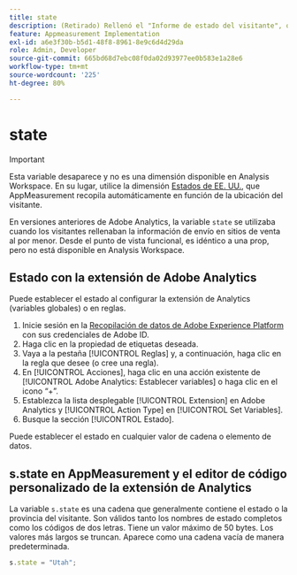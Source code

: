 ```yaml
---
title: state
description: (Retirado) Rellenó el "Informe de estado del visitante", que ya no está disponible.
feature: Appmeasurement Implementation
exl-id: a6e3f30b-b5d1-48f8-8961-8e9c6d4d29da
role: Admin, Developer
source-git-commit: 665bd68d7ebc08f0da02d93977ee0b583e1a28e6
workflow-type: tm+mt
source-wordcount: '225'
ht-degree: 80%

---
```


# state

>[!IMPORTANT]
>
>Esta variable desaparece y no es una dimensión disponible en Analysis Workspace. En su lugar, utilice la dimensión [Estados de EE. UU.](/help/components/dimensions/us-states.md), que AppMeasurement recopila automáticamente en función de la ubicación del visitante.

En versiones anteriores de Adobe Analytics, la variable `state` se utilizaba cuando los visitantes rellenaban la información de envío en sitios de venta al por menor. Desde el punto de vista funcional, es idéntico a una prop, pero no está disponible en Analysis Workspace.

## Estado con la extensión de Adobe Analytics

Puede establecer el estado al configurar la extensión de Analytics (variables globales) o en reglas.

1. Inicie sesión en la [Recopilación de datos de Adobe Experience Platform](https://experience.adobe.com/data-collection) con sus credenciales de Adobe ID.
2. Haga clic en la propiedad de etiquetas deseada.
3. Vaya a la pestaña [!UICONTROL Reglas] y, a continuación, haga clic en la regla que desee (o cree una regla).
4. En [!UICONTROL Acciones], haga clic en una acción existente de [!UICONTROL Adobe Analytics: Establecer variables] o haga clic en el icono “+”.
5. Establezca la lista desplegable [!UICONTROL Extension] en Adobe Analytics y [!UICONTROL Action Type] en [!UICONTROL Set Variables].
6. Busque la sección [!UICONTROL Estado].

Puede establecer el estado en cualquier valor de cadena o elemento de datos.

## s.state en AppMeasurement y el editor de código personalizado de la extensión de Analytics

La variable `s.state` es una cadena que generalmente contiene el estado o la provincia del visitante. Son válidos tanto los nombres de estado completos como los códigos de dos letras. Tiene un valor máximo de 50 bytes. Los valores más largos se truncan. Aparece como una cadena vacía de manera predeterminada.

```js
s.state = "Utah";
```
